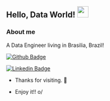 ## Hello, Data World! <img src=https://github.com/TheDudeThatCode/TheDudeThatCode/blob/master/Assets/Earth.gif width="30">

### About me
A Data Engineer living in Brasilia, Brazil! 

[![Github Badge](https://img.shields.io/badge/-Github-000?style=flat-square&logo=Github&logoColor=white&link=https://github.com/paulaCoelhoo)](https://github.com/paulaCoelhoo)

[![Linkedin Badge](https://img.shields.io/badge/-LinkedIn-blue?style=flat-square&logo=Linkedin&logoColor=white&link=https://www.linkedin.com/in/paulacoelhod/)](https://www.linkedin.com/in/paulacoelhod/)



- Thanks for visiting. 💜

- Enjoy it!! o/

<!---
paulaCoelhoo/paulaCoelhoo is a ✨ special ✨ repository because its `README.md` (this file) appears on your GitHub profile.
You can click the Preview link to take a look at your changes.
--->
